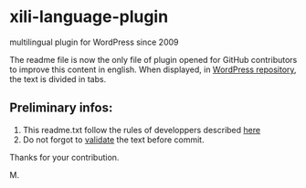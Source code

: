 # xili-language-plugin
multilingual plugin for WordPress since 2009

The readme file is now the only file of plugin opened for GitHub contributors to improve this content in english.
When displayed, in [WordPress repository](https://wordpress.org/plugins/xili-language/), the text is divided in tabs.

## Preliminary infos:

1. This readme.txt follow the rules of developpers described [here](https://wordpress.org/plugins/about/)
1. Do not forgot to [validate](https://wordpress.org/plugins/about/validator/) the text before commit.

Thanks for your contribution.

M.